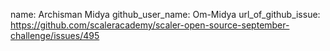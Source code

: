 name: Archisman Midya
github_user_name: Om-Midya
url_of_github_issue: https://github.com/scaleracademy/scaler-open-source-september-challenge/issues/495

